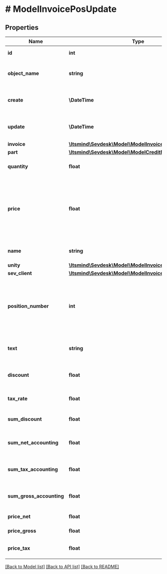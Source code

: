 # # ModelInvoicePosUpdate

## Properties

Name | Type | Description | Notes
------------ | ------------- | ------------- | -------------
**id** | **int** | The invoice position id | [optional] [readonly]
**object_name** | **string** | The invoice position object name | [optional] [readonly] [default to 'InvoicePos']
**create** | **\DateTime** | Date of invoice position creation | [optional] [readonly]
**update** | **\DateTime** | Date of last invoice position update | [optional] [readonly]
**invoice** | [**\Itsmind\Sevdesk\Model\ModelInvoicePosUpdateInvoice**](ModelInvoicePosUpdateInvoice.md) |  | [optional]
**part** | [**\Itsmind\Sevdesk\Model\ModelCreditNotePosPart**](ModelCreditNotePosPart.md) |  | [optional]
**quantity** | **float** | Quantity of the article/part | [optional]
**price** | **float** | Price of the article/part. Is either gross or net, depending on the sevDesk account setting. | [optional]
**name** | **string** | Name of the article/part. | [optional]
**unity** | [**\Itsmind\Sevdesk\Model\ModelInvoicePosUnity**](ModelInvoicePosUnity.md) |  | [optional]
**sev_client** | [**\Itsmind\Sevdesk\Model\ModelInvoicePosSevClient**](ModelInvoicePosSevClient.md) |  | [optional]
**position_number** | **int** | Position number of your position. Can be used to order multiple positions. | [optional]
**text** | **string** | A text describing your position. | [optional]
**discount** | **float** | An optional discount of the position. | [optional]
**tax_rate** | **float** | Tax rate of the position. | [optional]
**sum_discount** | **float** | Discount sum of the position | [optional] [readonly]
**sum_net_accounting** | **float** | Net accounting sum of the position | [optional] [readonly]
**sum_tax_accounting** | **float** | Tax accounting sum of the position | [optional] [readonly]
**sum_gross_accounting** | **float** | Gross accounting sum of the position | [optional] [readonly]
**price_net** | **float** | Net price of the part | [optional] [readonly]
**price_gross** | **float** | Gross price of the part | [optional]
**price_tax** | **float** | Tax on the price of the part | [optional]

[[Back to Model list]](../../README.md#models) [[Back to API list]](../../README.md#endpoints) [[Back to README]](../../README.md)
